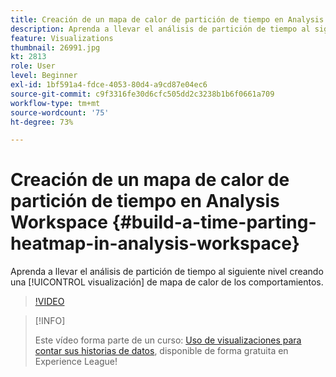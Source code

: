 ```yaml
---
title: Creación de un mapa de calor de partición de tiempo en Analysis Workspace
description: Aprenda a llevar el análisis de partición de tiempo al siguiente nivel creando una visualización de mapa de calor de los comportamientos.
feature: Visualizations
thumbnail: 26991.jpg
kt: 2813
role: User
level: Beginner
exl-id: 1bf591a4-fdce-4053-80d4-a9cd87e04ec6
source-git-commit: c9f3316fe30d6cfc505dd2c3238b1b6f0661a709
workflow-type: tm+mt
source-wordcount: '75'
ht-degree: 73%

---
```


# Creación de un mapa de calor de partición de tiempo en Analysis Workspace {#build-a-time-parting-heatmap-in-analysis-workspace}

Aprenda a llevar el análisis de partición de tiempo al siguiente nivel creando una [!UICONTROL visualización] de mapa de calor de los comportamientos.

>[!VIDEO](https://video.tv.adobe.com/v/26991/?quality=12)

>[!INFO]
>
> Este vídeo forma parte de un curso: [Uso de visualizaciones para contar sus historias de datos](https://experienceleague.adobe.com/?recommended=Analytics-U-1-2021.1.visualizations&amp;lang=es), disponible de forma gratuita en Experience League!
